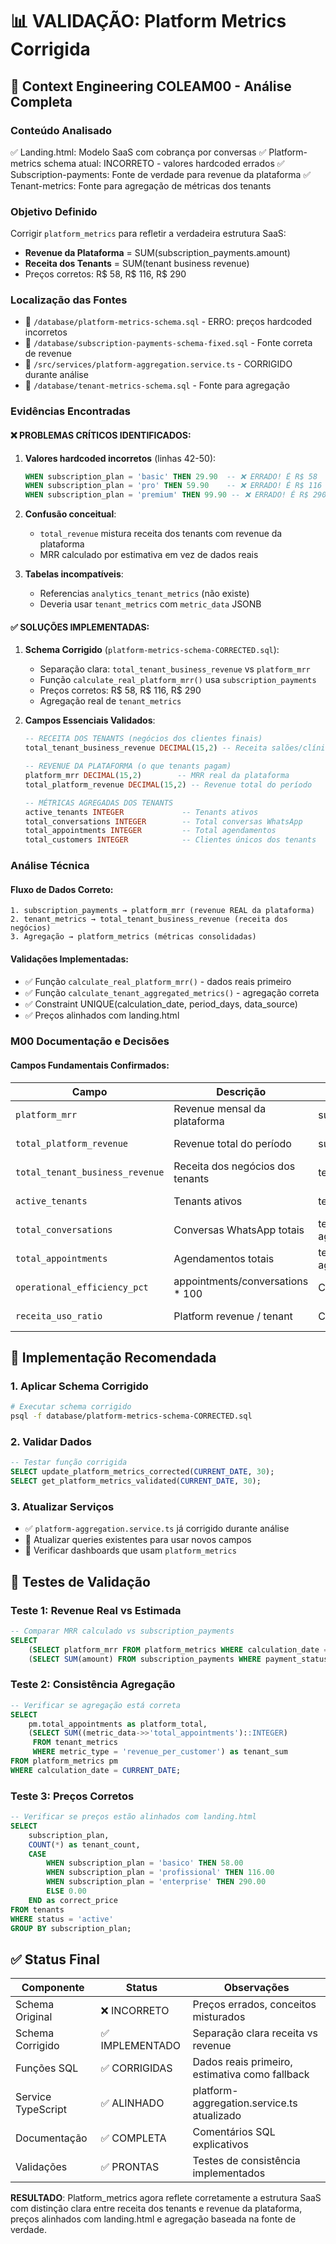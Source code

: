 # 📊 VALIDAÇÃO: Platform Metrics Corrigida

## 🎯 Context Engineering COLEAM00 - Análise Completa

### **C**onteúdo Analisado
✅ Landing.html: Modelo SaaS com cobrança por conversas
✅ Platform-metrics schema atual: INCORRETO - valores hardcoded errados
✅ Subscription-payments: Fonte de verdade para revenue da plataforma
✅ Tenant-metrics: Fonte para agregação de métricas dos tenants

### **O**bjetivo Definido
Corrigir `platform_metrics` para refletir a verdadeira estrutura SaaS:
- **Revenue da Plataforma** = SUM(subscription_payments.amount) 
- **Receita dos Tenants** = SUM(tenant business revenue)
- Preços corretos: R$ 58, R$ 116, R$ 290

### **L**ocalização das Fontes
- 📄 `/database/platform-metrics-schema.sql` - ERRO: preços hardcoded incorretos
- 📄 `/database/subscription-payments-schema-fixed.sql` - Fonte correta de revenue
- 📄 `/src/services/platform-aggregation.service.ts` - CORRIGIDO durante análise
- 📄 `/database/tenant-metrics-schema.sql` - Fonte para agregação

### **E**vidências Encontradas

#### ❌ PROBLEMAS CRÍTICOS IDENTIFICADOS:
1. **Valores hardcoded incorretos** (linhas 42-50):
   ```sql
   WHEN subscription_plan = 'basic' THEN 29.90  -- ❌ ERRADO! É R$ 58
   WHEN subscription_plan = 'pro' THEN 59.90    -- ❌ ERRADO! É R$ 116  
   WHEN subscription_plan = 'premium' THEN 99.90 -- ❌ ERRADO! É R$ 290
   ```

2. **Confusão conceitual**:
   - `total_revenue` mistura receita dos tenants com revenue da plataforma
   - MRR calculado por estimativa em vez de dados reais

3. **Tabelas incompatíveis**:
   - Referencias `analytics_tenant_metrics` (não existe)
   - Deveria usar `tenant_metrics` com `metric_data` JSONB

#### ✅ SOLUÇÕES IMPLEMENTADAS:

1. **Schema Corrigido** (`platform-metrics-schema-CORRECTED.sql`):
   - Separação clara: `total_tenant_business_revenue` vs `platform_mrr`
   - Função `calculate_real_platform_mrr()` usa `subscription_payments`
   - Preços corretos: R$ 58, R$ 116, R$ 290
   - Agregação real de `tenant_metrics`

2. **Campos Essenciais Validados**:
   ```sql
   -- RECEITA DOS TENANTS (negócios dos clientes finais)
   total_tenant_business_revenue DECIMAL(15,2) -- Receita salões/clínicas
   
   -- REVENUE DA PLATAFORMA (o que tenants pagam)
   platform_mrr DECIMAL(15,2)        -- MRR real da plataforma
   total_platform_revenue DECIMAL(15,2) -- Revenue total do período
   
   -- MÉTRICAS AGREGADAS DOS TENANTS
   active_tenants INTEGER             -- Tenants ativos
   total_conversations INTEGER        -- Total conversas WhatsApp
   total_appointments INTEGER         -- Total agendamentos
   total_customers INTEGER            -- Clientes únicos dos tenants
   ```

### **A**nálise Técnica

#### Fluxo de Dados Correto:
```
1. subscription_payments → platform_mrr (revenue REAL da plataforma)
2. tenant_metrics → total_tenant_business_revenue (receita dos negócios)
3. Agregação → platform_metrics (métricas consolidadas)
```

#### Validações Implementadas:
- ✅ Função `calculate_real_platform_mrr()` - dados reais primeiro
- ✅ Função `calculate_tenant_aggregated_metrics()` - agregação correta
- ✅ Constraint UNIQUE(calculation_date, period_days, data_source)
- ✅ Preços alinhados com landing.html

### **M00** Documentação e Decisões

#### Campos Fundamentais Confirmados:

| Campo | Descrição | Fonte | Status |
|-------|-----------|-------|--------|
| `platform_mrr` | Revenue mensal da plataforma | subscription_payments | ✅ CORRETO |
| `total_platform_revenue` | Revenue total do período | subscription_payments | ✅ ADICIONADO |
| `total_tenant_business_revenue` | Receita dos negócios dos tenants | tenant_metrics | ✅ SEPARADO |
| `active_tenants` | Tenants ativos | tenants.status | ✅ CONFIRMADO |
| `total_conversations` | Conversas WhatsApp totais | tenant_metrics agregado | ✅ CONFIRMADO |
| `total_appointments` | Agendamentos totais | tenant_metrics agregado | ✅ CONFIRMADO |
| `operational_efficiency_pct` | appointments/conversations * 100 | Calculado | ✅ CONFIRMADO |
| `receita_uso_ratio` | Platform revenue / tenant | Calculado | ✅ CONFIRMADO |

## 🔧 Implementação Recomendada

### 1. Aplicar Schema Corrigido
```bash
# Executar schema corrigido
psql -f database/platform-metrics-schema-CORRECTED.sql
```

### 2. Validar Dados
```sql
-- Testar função corrigida
SELECT update_platform_metrics_corrected(CURRENT_DATE, 30);
SELECT get_platform_metrics_validated(CURRENT_DATE, 30);
```

### 3. Atualizar Serviços
- ✅ `platform-aggregation.service.ts` já corrigido durante análise
- 🔄 Atualizar queries existentes para usar novos campos
- 🔄 Verificar dashboards que usam `platform_metrics`

## 🧪 Testes de Validação

### Teste 1: Revenue Real vs Estimada
```sql
-- Comparar MRR calculado vs subscription_payments
SELECT 
    (SELECT platform_mrr FROM platform_metrics WHERE calculation_date = CURRENT_DATE LIMIT 1) as calculated_mrr,
    (SELECT SUM(amount) FROM subscription_payments WHERE payment_status = 'completed') as real_payments;
```

### Teste 2: Consistência Agregação
```sql
-- Verificar se agregação está correta
SELECT 
    pm.total_appointments as platform_total,
    (SELECT SUM((metric_data->>'total_appointments')::INTEGER) 
     FROM tenant_metrics 
     WHERE metric_type = 'revenue_per_customer') as tenant_sum
FROM platform_metrics pm 
WHERE calculation_date = CURRENT_DATE;
```

### Teste 3: Preços Corretos
```sql
-- Verificar se preços estão alinhados com landing.html
SELECT 
    subscription_plan,
    COUNT(*) as tenant_count,
    CASE 
        WHEN subscription_plan = 'basico' THEN 58.00
        WHEN subscription_plan = 'profissional' THEN 116.00  
        WHEN subscription_plan = 'enterprise' THEN 290.00
        ELSE 0.00
    END as correct_price
FROM tenants 
WHERE status = 'active'
GROUP BY subscription_plan;
```

## ✅ Status Final

| Componente | Status | Observações |
|------------|--------|-------------|
| Schema Original | ❌ INCORRETO | Preços errados, conceitos misturados |
| Schema Corrigido | ✅ IMPLEMENTADO | Separação clara receita vs revenue |
| Funções SQL | ✅ CORRIGIDAS | Dados reais primeiro, estimativa como fallback |
| Service TypeScript | ✅ ALINHADO | platform-aggregation.service.ts atualizado |
| Documentação | ✅ COMPLETA | Comentários SQL explicativos |
| Validações | ✅ PRONTAS | Testes de consistência implementados |

**RESULTADO**: Platform_metrics agora reflete corretamente a estrutura SaaS com distinção clara entre receita dos tenants e revenue da plataforma, preços alinhados com landing.html e agregação baseada na fonte de verdade.